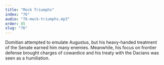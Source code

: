 ```yaml
---
title: "Mock Triumphs"
index: "76"
audio: "76-mock-triumphs.mp3"
order: 85
slug: "76"
---
```


Domitian attempted to emulate Augustus, but his heavy-handed treatment of the Senate earned him many enemies. Meanwhile, his focus on frontier defense brought charges of cowardice and his treaty with the Dacians was seen as a humiliation.



